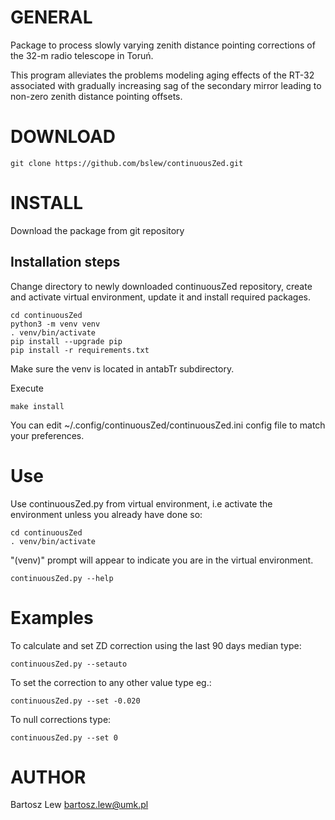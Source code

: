 # GENERAL

Package to process slowly varying zenith distance pointing corrections of the 32-m radio telescope
in Toruń.

This program alleviates the problems modeling aging effects of the RT-32 associated with 
gradually increasing sag of the secondary mirror leading to non-zero 
zenith distance pointing offsets.


# DOWNLOAD

```
git clone https://github.com/bslew/continuousZed.git
```

# INSTALL

Download the package from git repository

## Installation steps

Change directory to newly downloaded continuousZed repository, create and activate virtual environment,
update it and install required packages.

```
cd continuousZed
python3 -m venv venv
. venv/bin/activate
pip install --upgrade pip
pip install -r requirements.txt

```

Make sure the venv is located in antabTr subdirectory.

Execute

```
make install
```

You can edit ~/.config/continuousZed/continuousZed.ini config file to match your preferences.

# Use

Use continuousZed.py from virtual environment, i.e activate the environment unless you already have done so:

```
cd continuousZed
. venv/bin/activate
```

"(venv)" prompt will appear to indicate you are in the virtual environment.

```
continuousZed.py --help
```

# Examples

To calculate and set ZD correction using the last 90 days median type:

```
continuousZed.py --setauto
```

To set the correction to any other value type eg.:

```
continuousZed.py --set -0.020
```

To null corrections type:

```
continuousZed.py --set 0
```


# AUTHOR
Bartosz Lew [<bartosz.lew@umk.pl>](bartosz.lew@umk.pl)

